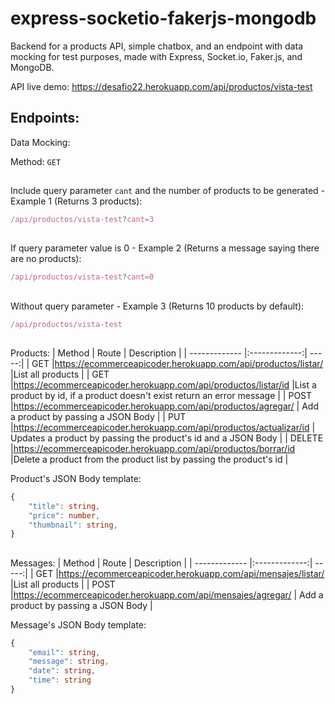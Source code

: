# express-socketio-fakerjs-mongodb
Backend for a products API, simple chatbox, and an endpoint with data mocking for test purposes, made with Express, Socket.io, Faker.js, and MongoDB.

API live demo: https://desafio22.herokuapp.com/api/productos/vista-test

## Endpoints:
Data Mocking:

Method: `GET`
##
Include query parameter `cant` and the number of products to be generated - Example 1 (Returns 3 products):
```Typescript
/api/productos/vista-test?cant=3
```
##
If query parameter value is 0 - Example 2 (Returns a message saying there are no products):
```Typescript
/api/productos/vista-test?cant=0
```
##
Without query parameter - Example 3 (Returns 10 products by default):
```Typescript
/api/productos/vista-test
```
##
Products:
| Method       | Route          | Description  |
| ------------- |:-------------:| -----:|
| GET     |https://ecommerceapicoder.herokuapp.com/api/productos/listar/ |List all products |
| GET     |https://ecommerceapicoder.herokuapp.com/api/productos/listar/id |List a product by id, if a product doesn't exist return an error message |
| POST    |https://ecommerceapicoder.herokuapp.com/api/productos/agregar/ | Add a product by passing a JSON Body |
| PUT     |https://ecommerceapicoder.herokuapp.com/api/productos/actualizar/id | Updates a product by passing the product's id and a JSON Body |
| DELETE |https://ecommerceapicoder.herokuapp.com/api/productos/borrar/id |Delete a product from the product list by passing the product's id |


Product's JSON Body template: 
```Typescript
{
    "title": string,
    "price": number,
    "thumbnail": string,
}
```
##
Messages:
| Method       | Route          | Description  |
| ------------- |:-------------:| -----:|
| GET     |https://ecommerceapicoder.herokuapp.com/api/mensajes/listar/ |List all products |
| POST    |https://ecommerceapicoder.herokuapp.com/api/mensajes/agregar/ | Add a product by passing a JSON Body |

Message's JSON Body template: 
```Typescript
{
    "email": string,
    "message": string,
    "date": string,
    "time": string
}
```
